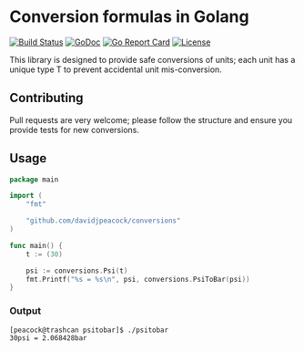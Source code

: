 # Conversion formulas in Golang

[![Build Status](https://travis-ci.org/davidjpeacock/conversions.svg?branch=master)](https://travis-ci.org/davidjpeacock/conversions)
[![GoDoc](https://godoc.org/github.com/davidjpeacock/conversions?status.svg)](https://godoc.org/github.com/davidjpeacock/conversions)
[![Go Report Card](https://goreportcard.com/badge/github.com/davidjpeacock/conversions)](https://goreportcard.com/report/github.com/davidjpeacock/conversions)
[![License](https://img.shields.io/badge/license-GPL-blue.svg)](https://raw.githubusercontent.com/davidjpeacock/conversions/master/LICENSE)


This library is designed to provide safe conversions of units; each unit has a unique type T to prevent accidental unit mis-conversion.

## Contributing
Pull requests are very welcome; please follow the structure and ensure you provide tests for new conversions.

## Usage

```go
package main

import (
	"fmt"

	"github.com/davidjpeacock/conversions"
)

func main() {
	t := (30)

	psi := conversions.Psi(t)
	fmt.Printf("%s = %s\n", psi, conversions.PsiToBar(psi))
}
```

### Output

```
[peacock@trashcan psitobar]$ ./psitobar
30psi = 2.068428bar
```
